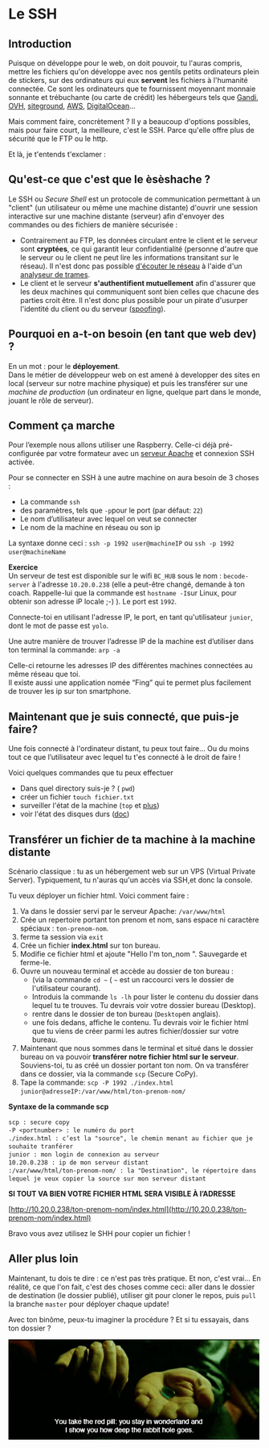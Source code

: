 # Le SSH

## Introduction
Puisque on développe pour le web, on doit pouvoir, tu l'auras compris, mettre les fichiers qu'on développe avec nos gentils petits ordinateurs plein de stickers, sur des ordinateurs  qui eux **servent** les fichiers à l'humanité connectée. Ce sont les ordinateurs que te fournissent moyennant monnaie sonnante et trébuchante (ou carte de crédit) les hébergeurs tels que [Gandi](https://gandi.net), [OVH](https://www.ovh.com/fr/), [siteground](https://www.siteground.com/), [AWS](https://aws.amazon.com/fr/), [DigitalOcean](https://www.digitalocean.com/)...

Mais comment faire, concrètement ? Il y a beaucoup d'options possibles, mais pour faire court, la meilleure, c'est le SSH. Parce qu'elle offre plus de sécurité que le FTP ou le http.

Et là, je t'entends t'exclamer :  

## Qu'est-ce que c'est que le èsèshache ?

Le SSH ou *Secure Shell* est un protocole de communication permettant à un "client" (un utilisateur ou même une machine distante) d'ouvrir une session interactive sur une machine distante (serveur) afin d'envoyer des commandes ou des fichiers de manière sécurisée :

 - Contrairement au FTP, les données circulant entre le client et le serveur sont **cryptées**, ce qui garantit leur confidentialité (personne d'autre que le serveur ou le client ne peut lire les informations transitant sur le réseau). Il n'est donc pas possible [d'écouter le réseau](https://www.commentcamarche.com/contents/68-analyseurs-reseau-sniffers) à l'aide d'un [analyseur de trames](https://www.commentcamarche.com/contents/68-analyseurs-reseau-sniffers).
 - Le client et le serveur **s'authentifient mutuellement** afin d'assurer que les deux machines qui communiquent sont bien celles que chacune des parties croit être. Il n'est donc plus possible pour un pirate d'usurper l'identité du client ou du serveur ([spoofing](https://www.commentcamarche.com/contents/71-usurpation-d-adresse-ip-mystification-spoofing)).
 
## Pourquoi en a-t-on besoin (en tant que web dev) ?

En un mot : pour le **déployement**.  
Dans le métier de développeur web on est amené à developper des sites en local (serveur sur notre machine physique)  et puis les transférer sur une *machine de production* (un ordinateur en ligne, quelque part dans le monde, jouant le rôle de serveur). 

## Comment ça marche

Pour l’exemple nous allons utiliser une Raspberry. Celle-ci déjà pré-configurée par votre formateur avec un [serveur Apache](https://fr.wikipedia.org/wiki/Apache_HTTP_Server) et connexion SSH activée.

Pour se connecter en SSH à une autre machine on aura besoin de 3 choses :  

- La commande `ssh`
- des paramètres, tels que `-p`pour le port (par défaut: `22`)
- Le nom d’utilisateur avec lequel on veut se connecter
- Le nom de la machine en réseau ou son ip

La syntaxe donne ceci : 
`ssh -p 1992 user@machineIP` ou `ssh -p 1992 user@machineName`

**Exercice**  
Un serveur de test est disponible sur le wifi `BC_HUB` sous le nom : `becode-server` à l'adresse `10.20.0.238` (elle a peut-être changé, demande à ton coach. Rappelle-lui que la commande est `hostname -I`sur Linux, pour obtenir son adresse iP locale ;-) ). Le port est `1992`.

Connecte-toi en utilisant l'adresse IP, le port, en tant qu'utilisateur `junior`, dont le mot de passe est `yolo`.


Une autre manière de trouver l’adresse IP de la machine est d’utiliser dans ton terminal la commande: `arp -a`

Celle-ci retourne les adresses IP des différentes machines connectées au même réseau que toi.  
Il existe aussi une application nomée “Fing” qui te permet plus facilement de trouver les ip sur ton smartphone.

## Maintenant que je suis connecté, que puis-je faire?

Une fois connecté à l'ordinateur distant, tu peux tout faire... Ou du moins tout ce que l’utilisateur avec lequel tu t'es connecté à le droit de faire !

Voici quelques commandes que tu peux effectuer

- Dans quel directory suis-je ?  ( `pwd`)
- créer un fichier `touch fichier.txt`
- surveiller l'état de la machine (`top` et [plus](https://www.howtogeek.com/107217/how-to-manage-processes-from-the-linux-terminal-10-commands-you-need-to-know/))
- voir l'état des disques durs ([doc](https://askubuntu.com/questions/432836/how-can-i-check-disk-space-used-in-a-partition-using-the-terminal-in-ubuntu-12-0/432842))

## Transférer un fichier de ta machine à la machine distante

Scénario classique : tu as un hébergement web sur un VPS (Virtual Private Server). Typiquement, tu n'auras qu'un accès via SSH,et donc la console.

Tu veux déployer un fichier html. Voici comment faire : 

1. Va dans le dossier servi par le serveur Apache: `/var/www/html`
1. Crée un repertoire portant ton prenom et nom, sans espace ni caractère spéciaux : `ton-prenom-nom`. 
1. ferme ta session  via `exit`
1. Crée un fichier **index.html** sur ton bureau.
1. Modifie ce fichier html et ajoute "Hello I'm ton_nom ". Sauvegarde et ferme-le.
1. Ouvre un nouveau terminal et accède au dossier de ton bureau :  
	- (via la commande `cd ~` ( `~` est un raccourci vers le dossier de l'utilisateur courant).
	- Introduis la commande `ls -lh` pour lister le contenu du dossier dans lequel tu te trouves. Tu devrais voir votre dossier bureau (Desktop).
	- rentre dans le dossier de ton bureau (`Desktop`en anglais). 
	- une fois dedans, affiche le contenu. Tu devrais voir le fichier html que tu viens de créer parmi les autres fichier/dossier sur votre bureau.
1. Maintenant que nous sommes dans le terminal et situé dans le dossier bureau on va pouvoir **transférer notre fichier html sur le serveur**. Souviens-toi, tu as créé un dossier portant ton nom. On va transférer dans ce dossier, via la commande `scp` (Secure CoPy).  
2. Tape la commande: `scp -P 1992 ./index.html junior@adresseIP:/var/www/html/ton-prenom-nom/`

**Syntaxe de la commande scp**  

```
scp : secure copy 
-P <portnumber> : le numéro du port
./index.html : c’est la "source", le chemin menant au fichier que je souhaite tranférer
junior : mon login de connexion au serveur 
10.20.0.238 : ip de mon serveur distant
:/var/www/html/ton-prenom-nom/ : la "Destination", le répertoire dans lequel je veux copier la source sur mon serveur distant
```
**SI TOUT VA BIEN VOTRE FICHIER HTML SERA VISIBLE À l’ADRESSE**

[http://10.20.0.238/ton-prenom-nom/index.html](http://10.20.0.238/ton-prenom-nom/index.html)

Bravo vous avez utilisez le SHH pour copier un fichier !

## Aller plus loin

Maintenant, tu dois te dire : ce n'est pas très pratique. Et non, c'est vrai... En réalité, ce que l'on fait, c'est des choses comme ceci: aller dans le dossier de destination (le dossier publié), utiliser git pour cloner le repos, puis `pull` la branche `master` pour déployer chaque update! 

Avec ton binôme, peux-tu imaginer la procédure ? Et si tu essayais, dans ton dossier ?


![](./redpill.gif)
